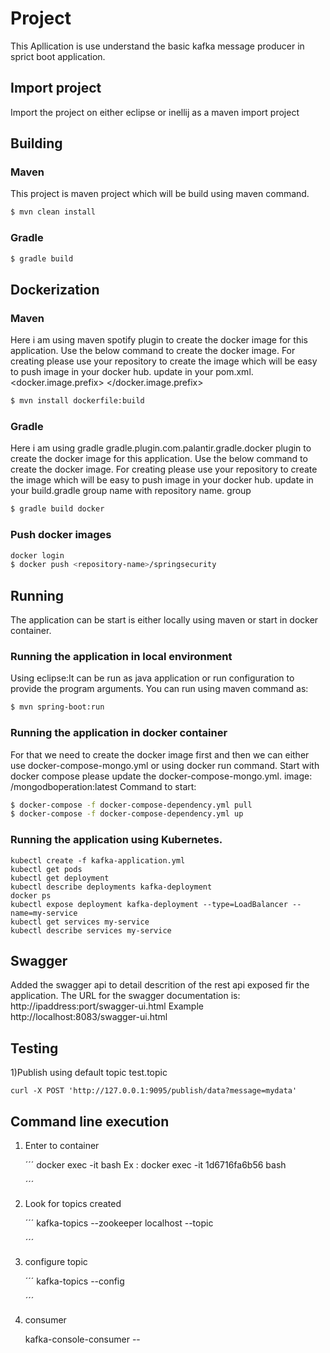 # Project
This Apllication is use understand the basic kafka message producer in sprict boot application.

## Import project
Import the project on either eclipse or inellij as a maven import project

## Building

### Maven
This project is maven project which will be build using maven command.

```bash
$ mvn clean install
```

### Gradle

```bash
$ gradle build
```

## Dockerization

### Maven
Here i am using maven spotify plugin to create the docker image for this application.
Use the below command to create the docker image.
For creating please use your repository to create the image which will be easy to push image in your docker hub.
update in your pom.xml.
<docker.image.prefix> <your repo name> </docker.image.prefix>

```bash
$ mvn install dockerfile:build
```

### Gradle

Here i am using gradle  gradle.plugin.com.palantir.gradle.docker plugin to create the docker image for this application.
Use the below command to create the docker image.
For creating please use your repository to create the image which will be easy to push image in your docker hub.
update in your build.gradle group name with repository name.
group <repository-name>

```bash
$ gradle build docker
```

### Push docker images

```bash
docker login
$ docker push <repository-name>/springsecurity
```

## Running

The application can be start is either locally using maven or start in docker container.

### Running the application in local environment
Using eclipse:It can be run as java application or run configuration to provide the program arguments.
You can run using maven command as:

```bash
$ mvn spring-boot:run
```

### Running the application in docker container

For that we need to create the docker image first and then we can either use docker-compose-mongo.yml or using docker run command.
Start with docker compose please update the docker-compose-mongo.yml.
image: <your repo name>/mongodboperation:latest
Command to start:

```bash
$ docker-compose -f docker-compose-dependency.yml pull
$ docker-compose -f docker-compose-dependency.yml up
```
### Running the application using Kubernetes.

```
kubectl create -f kafka-application.yml
kubectl get pods
kubectl get deployment
kubectl describe deployments kafka-deployment
docker ps
kubectl expose deployment kafka-deployment --type=LoadBalancer --name=my-service
kubectl get services my-service
kubectl describe services my-service
```

## Swagger 

Added the swagger api to detail descrition of the rest api exposed fir the application.
The URL for the swagger documentation is:
http://ipaddress:port/swagger-ui.html
Example
http://localhost:8083/swagger-ui.html

## Testing
 1)Publish using default topic test.topic
 
 ```
curl -X POST 'http://127.0.0.1:9095/publish/data?message=mydata'
 ```

## Command line execution

1) Enter to container

	´´´
	docker exec -it <container Id> bash
	Ex : docker exec -it 1d6716fa6b56 bash

	´´´
2) Look for topics created

	´´´
	kafka-topics --zookeeper localhost --topic  <TAB><TAB>

	´´´
3) configure  topic
    
    ´´´
	kafka-topics --config <TAB><TAB>

	´´´
4) consumer

	kafka-console-consumer -- <TAB><TAB>


